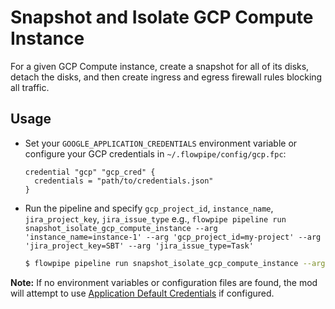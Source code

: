 # Snapshot and Isolate GCP Compute Instance

For a given GCP Compute instance, create a snapshot for all of its disks, detach the disks, and then create ingress and egress firewall rules blocking all traffic.

## Usage

- Set your `GOOGLE_APPLICATION_CREDENTIALS` environment variable or configure your GCP credentials in `~/.flowpipe/config/gcp.fpc`:
  ```hcl
  credential "gcp" "gcp_cred" {
    credentials = "path/to/credentials.json"
  }
  ```
- Run the pipeline and specify `gcp_project_id`, `instance_name`, `jira_project_key`, `jira_issue_type` e.g., `flowpipe pipeline run snapshot_isolate_gcp_compute_instance --arg 'instance_name=instance-1' --arg 'gcp_project_id=my-project' --arg 'jira_project_key=SBT' --arg 'jira_issue_type=Task'`

  ```bash
  $ flowpipe pipeline run snapshot_isolate_gcp_compute_instance --arg 'instance_name=instance-1' --arg 'gcp_project_id=my-project' --arg 'jira_project_key=SBT' --arg 'jira_issue_type=Task'
  ```

**Note:** If no environment variables or configuration files are found, the mod will attempt to use [Application Default Credentials](https://cloud.google.com/docs/authentication/provide-credentials-adc) if configured.